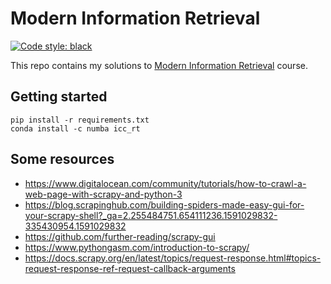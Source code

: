 # Modern Information Retrieval
[![Code style: black](https://img.shields.io/badge/code%20style-black-000000.svg)](https://github.com/psf/black)

This repo contains my solutions to [Modern Information Retrieval](http://ce.sharif.edu/courses/98-99/2/ce324-1/index.php) course.

## Getting started
```
pip install -r requirements.txt 
conda install -c numba icc_rt
```

## Some resources

 - https://www.digitalocean.com/community/tutorials/how-to-crawl-a-web-page-with-scrapy-and-python-3
 - https://blog.scrapinghub.com/building-spiders-made-easy-gui-for-your-scrapy-shell?_ga=2.255484751.654111236.1591029832-335430954.1591029832
 - https://github.com/further-reading/scrapy-gui
 - https://www.pythongasm.com/introduction-to-scrapy/
 - https://docs.scrapy.org/en/latest/topics/request-response.html#topics-request-response-ref-request-callback-arguments